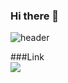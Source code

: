 ### Hi there 👋
![header](https://capsule-render.vercel.app/api?type=rect&color=gradient&height=300&section=header&text=Jeongho%20Github!&fontSize=90&animation=fadeIn)


###Link<br>
<a href="https://www.instagram.com/holif_e/" target="_blank"><img src="https://img.shields.io/badge/Instagram-E4405F?style=flat-square&logo=Instagram&logoColor=white"/>
</a>
